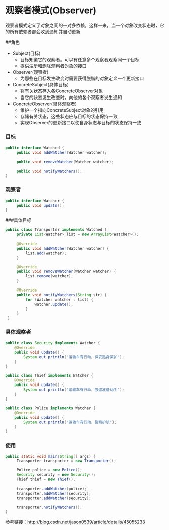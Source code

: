 # 观察者模式(Observer)
观察者模式定义了对象之间的一对多依赖，这样一来，当一个对象改变状态时，它的所有依赖者都会收到通知并自动更新

##角色
* Subject(目标)
  * 目标知道它的观察者。可以有任意多个观察者观察同一个目标
  * 提供注册和删除观察者对象的接口
* Observer(观察者)
  * 为那些在目标发生改变时需要获得脱脂的对象定义一个更新接口
* ConcreteSubject(具体目标)
  * 将有关状态存入各ConcreteObserver对象
  * 当它的状态发生改变时，向他的各个观察者发生通知
* ConcreteObserver(具体观察者)
  * 维护一个指向ConcreteSubject对象的引用
  * 存储有关状态，这些状态应与目标的状态保持一致
  * 实现Observer的更新接口以使自身状态与目标的状态保持一致
  
### 目标
```java
public interface Watched {  
     public void addWatcher(Watcher watcher);  
  
     public void removeWatcher(Watcher watcher);  
  
     public void notifyWatchers();  
} 
```
### 观察者
```java
public interface Watcher {  
     public void update();  
}  
```

###具体目标
```java
public class Transporter implements Watched {
     private List<Watcher> list = new ArrayList<Watcher>();

     @Override
     public void addWatcher(Watcher watcher) {
         list.add(watcher);
     }

     @Override
     public void removeWatcher(Watcher watcher) {
         list.remove(watcher);
     }

     @Override
     public void notifyWatchers(String str) {
         for (Watcher watcher : list) {
             watcher.update();
         }
     }
 }
```

### 具体观察者
```java
public class Security implements Watcher {
    @Override
    public void update() {
        System.out.println("运输车有行动，保安贴身保护");
    }
}

public class Thief implements Watcher {
    @Override
    public void update() {
        System.out.println("运输车有行动，强盗准备动手");
    }
}

public class Police implements Watcher {
    @Override
    public void update() {
        System.out.println("运输车有行动，警察护航");  
    }
}  
```

### 使用
```java
public static void main(String[] args) {  
     Transporter transporter = new Transporter();  

     Police police = new Police();  
     Security security = new Security();  
     Thief thief = new Thief();  

     transporter.addWatcher(police);  
     transporter.addWatcher(security);  
     transporter.addWatcher(security);  

     transporter.notifyWatchers();  
}  
```

参考链接：http://blog.csdn.net/jason0539/article/details/45055233
